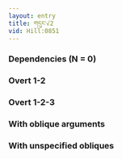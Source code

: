 ```yaml
---
layout: entry
title: གདུང་√2
vid: Hill:0851
---
```

### Dependencies (N = 0)


### Overt 1-2


### Overt 1-2-3


### With oblique arguments


### With unspecified obliques
